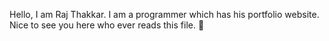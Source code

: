 Hello, I am Raj Thakkar.
I am a programmer which has his portfolio website.
Nice to see you here who ever reads this file. 🙂
